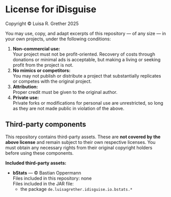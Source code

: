 # License for iDisguise

Copyright &copy; Luisa R. Grether 2025

You may use, copy, and adapt excerpts of this repository — of any size — in your own projects, under the following conditions:
1. **Non-commercial use:**  
   Your project must not be profit-oriented. Recovery of costs through donations or minimal ads is acceptable, but making a living or seeking profit from the project is not.
2. **No mimics or competitors:**  
   You may not publish or distribute a project that substantially replicates or competes with the original project.
3. **Attribution:**  
   Proper credit must be given to the original author.
4. **Private use:**  
   Private forks or modifications for personal use are unrestricted, so long as they are not made public in violation of the above.

## Third-party components

This repository contains third-party assets. These are **not covered by the above license** and remain subject to their own respective licenses. You must obtain any necessary rights from their original copyright holders before using these components.

**Included third-party assets:**
- **bStats** — &copy; Bastian Oppermann  
  Files included in this repository: none  
  Files included in the JAR file:
  - the package `de.luisagrether.idisguise.io.bstats.*`